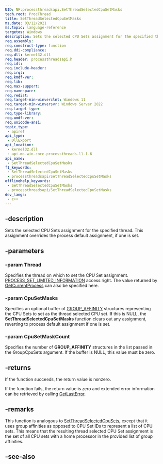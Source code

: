 ```yaml
---
UID: NF:processthreadsapi.SetThreadSelectedCpuSetMasks
tech.root: ProcThread
title: SetThreadSelectedCpuSetMasks
ms.date: 03/12/2021
ms.topic: language-reference
targetos: Windows
description: Sets the selected CPU Sets assignment for the specified thread. This assignment overrides the process default assignment, if one is set.
req.assembly: 
req.construct-type: function
req.ddi-compliance: 
req.dll: kernel32.dll
req.header: processthreadsapi.h
req.idl: 
req.include-header: 
req.irql: 
req.kmdf-ver: 
req.lib: 
req.max-support: 
req.namespace: 
req.redist: 
req.target-min-winverclnt: Windows 11
req.target-min-winversvr: Windows Server 2022
req.target-type: 
req.type-library: 
req.umdf-ver: 
req.unicode-ansi: 
topic_type:
 - apiref
api_type:
 - DllExport 
api_location:
 - kernel32.dll
 - api-ms-win-core-processthreads-l1-1-6
api_name:
 - SetThreadSelectedCpuSetMasks
f1_keywords:
 - SetThreadSelectedCpuSetMasks
 - processthreadsapi/SetThreadSelectedCpuSetMasks
offlinehelp_keywords:
 - SetThreadSelectedCpuSetMasks
 - processthreadsapi/SetThreadSelectedCpuSetMasks
dev_langs:
 - c++
---
```


## -description

Sets the selected CPU Sets assignment for the specified thread. This assignment overrides the process default assignment, if one is set.

## -parameters

### -param Thread

Specifies the thread on which to set the CPU Set assignment. [PROCESS_SET_LIMITED_INFORMATION](/windows/win32/procthread/process-security-and-access-rights) access right. The value returned by [GetCurrentProcess](nf-processthreadsapi-getcurrentprocess.md) can also be specified here.

### -param CpuSetMasks

Specifies an optional buffer of [GROUP_AFFINITY](../winnt/ns-winnt-group_affinity.md) structures representing the CPU Sets to set as the thread selected CPU set. If this is NULL, the **SetThreadSelectedCpuSetMasks** function clears out any assignment, reverting to process default assignment if one is set.

### -param CpuSetMaskCount

Specifies the number of **GROUP_AFFINITY** structures in the list passed in the GroupCpuSets argument. If the buffer is NULL, this value must be zero. 

## -returns

If the function succeeds, the return value is nonzero.

If the function fails, the return value is zero and extended error information can be retrieved by calling [GetLastError](../errhandlingapi/nf-errhandlingapi-getlasterror.md). 


## -remarks

This function is analogous to [SetThreadSelectedCpuSets](nf-processthreadsapi-setthreadselectedcpusets.md), except that it uses group affinities as opposed to CPU Set IDs to represent a list of CPU sets. This means that the resulting thread selected CPU Set assignment is the set of all CPU sets with a home processor in the provided list of group affinities.

## -see-also

